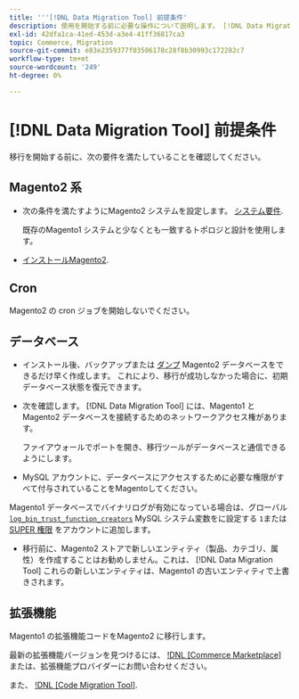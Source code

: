 ```yaml
---
title: '''[!DNL Data Migration Tool] 前提条件'
description: 使用を開始する前に必要な操作について説明します。 [!DNL Data Migration Tool] Magento1 とMagento2 の間でデータを転送する。
exl-id: 42dfa1ca-41ed-453d-a3e4-41ff36817ca3
topic: Commerce, Migration
source-git-commit: e83e2359377f03506178c28f8b30993c172282c7
workflow-type: tm+mt
source-wordcount: '249'
ht-degree: 0%

---
```


# [!DNL Data Migration Tool] 前提条件

移行を開始する前に、次の要件を満たしていることを確認してください。

## Magento2 系

* 次の条件を満たすようにMagento2 システムを設定します。 [システム要件](../../installation/system-requirements.md).

  既存のMagento1 システムと少なくとも一致するトポロジと設計を使用します。

* [インストールMagento2](../../installation/overview.md).

## Cron

Magento2 の cron ジョブを開始しないでください。

## データベース

* インストール後、バックアップまたは [ダンプ](https://dev.mysql.com/doc/refman/8.0/en/mysqldump.html) Magento2 データベースをできるだけ早く作成します。 これにより、移行が成功しなかった場合に、初期データベース状態を復元できます。

* 次を確認します。 [!DNL Data Migration Tool] には、Magento1 とMagento2 データベースを接続するためのネットワークアクセス権があります。

  ファイアウォールでポートを開き、移行ツールがデータベースと通信できるようにします。

* MySQL アカウントに、データベースにアクセスするために必要な権限がすべて付与されていることをMagentoしてください。

Magento1 データベースでバイナリログが有効になっている場合は、グローバル [`log_bin_trust_function_creators`](https://dev.mysql.com/doc/refman/5.7/en/server-system-variables.html#sysvar_log_bin_trust_function_creators) MySQL システム変数をに設定する `1`または [SUPER 権限](https://dev.mysql.com/doc/refman/5.7/en/privileges-provided.html#priv_super) をアカウントに追加します。

* 移行前に、Magento2 ストアで新しいエンティティ（製品、カテゴリ、属性）を作成することはお勧めしません。これは、 [!DNL Data Migration Tool] これらの新しいエンティティは、Magento1 の古いエンティティで上書きされます。

## 拡張機能

Magento1 の拡張機能コードをMagento2 に移行します。

最新の拡張機能バージョンを見つけるには、 [!DNL [Commerce Marketplace]](https://marketplace.magento.com/) または、拡張機能プロバイダーにお問い合わせください。

また、 [!DNL [Code Migration Tool]](https://github.com/magento-commerce/code-migration/blob/develop/README.md).
